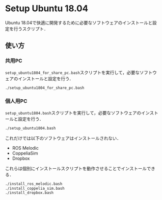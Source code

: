# Setup Ubuntu 18.04

Ubuntu 18.04で快適に開発するために必要なソフトウェアのインストールと設定を行うスクリプト．

## 使い方

### 共用PC

`setup_ubuntu1804_for_share_pc.bash`スクリプトを実行して，必要なソフトウェアのインストールと設定を行う．

```sh
./setup_ubuntu1804_for_share_pc.bash
```

### 個人用PC

`setup_ubuntu1804.bash`スクリプトを実行して，必要なソフトウェアのインストールと設定を行う．

```sh
./setup_ubuntu1804.bash
```

これだけでは以下のソフトウェアはインストールされない．

- ROS Melodic
- CoppeliaSim
- Dropbox

これらは個別にインストールスクリプトを動作させることでインストールできる．

```sh
./install_ros_melodic.bash
./install_coppelia_sim.bash
./install_dropbox.bash
```
